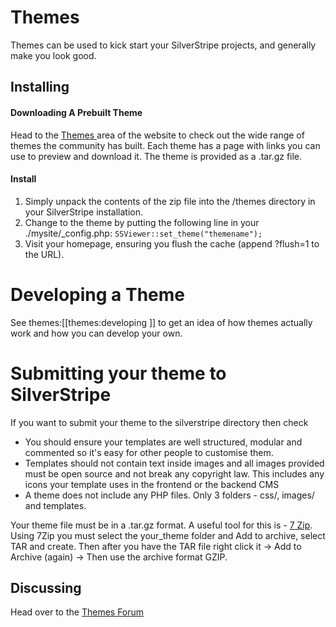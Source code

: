 # Themes

Themes can be used to kick start your SilverStripe projects, and generally make you look good.

## Installing

#### Downloading A Prebuilt Theme

Head to the [ Themes ](http://www.silverstripe.org/themes ) area of the website to check out the wide range of themes
the community has built. Each theme has a page with links you can use to preview and download it. The theme is provided
as a .tar.gz file.

#### Install

1.  Simply unpack the contents of the zip file into the /themes directory in your SilverStripe installation.
2.  Change to the theme by putting the following line in your ./mysite/_config.php: `SSViewer::set_theme("themename");`
1.  Visit your homepage, ensuring you flush the cache (append ?flush=1 to the URL).

# Developing a Theme

See themes:[[themes:developing
]] to get an idea of how themes actually work and how you can develop your own. 


# Submitting your theme to SilverStripe

If you want to submit your theme to the silverstripe directory then check

*  You should ensure your templates are well structured, modular and commented so it's easy for other people to
customise them.
*  Templates should not contain text inside images and all images provided must be open source and not break any
copyright law. This includes any icons your template uses in the frontend or the backend CMS
*  A theme does not include any PHP files. Only 3 folders - css/, images/ and templates.

Your theme file must be in a .tar.gz format. A useful tool for this is - [7 Zip](http://www.7-zip.org/). Using 7Zip you
must select the your_theme folder and Add to archive, select TAR and create. Then after you have the TAR file right
click it -> Add to Archive (again) -> Then use the archive format GZIP.

## Discussing

Head over to the [ Themes Forum ](http://www.silverstripe.com/showcase-forum/ )
